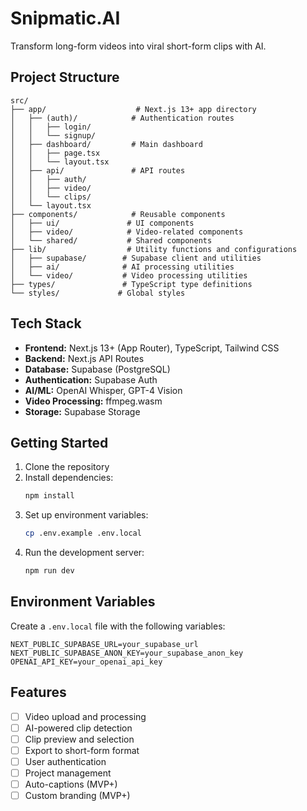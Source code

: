# Snipmatic.AI

Transform long-form videos into viral short-form clips with AI.

## Project Structure

```
src/
├── app/                    # Next.js 13+ app directory
│   ├── (auth)/            # Authentication routes
│   │   ├── login/
│   │   └── signup/
│   ├── dashboard/         # Main dashboard
│   │   ├── page.tsx
│   │   └── layout.tsx
│   ├── api/               # API routes
│   │   ├── auth/
│   │   ├── video/
│   │   └── clips/
│   └── layout.tsx
├── components/            # Reusable components
│   ├── ui/               # UI components
│   ├── video/            # Video-related components
│   └── shared/           # Shared components
├── lib/                  # Utility functions and configurations
│   ├── supabase/        # Supabase client and utilities
│   ├── ai/              # AI processing utilities
│   └── video/           # Video processing utilities
├── types/               # TypeScript type definitions
└── styles/             # Global styles
```

## Tech Stack

- **Frontend:** Next.js 13+ (App Router), TypeScript, Tailwind CSS
- **Backend:** Next.js API Routes
- **Database:** Supabase (PostgreSQL)
- **Authentication:** Supabase Auth
- **AI/ML:** OpenAI Whisper, GPT-4 Vision
- **Video Processing:** ffmpeg.wasm
- **Storage:** Supabase Storage

## Getting Started

1. Clone the repository
2. Install dependencies:
   ```bash
   npm install
   ```
3. Set up environment variables:
   ```bash
   cp .env.example .env.local
   ```
4. Run the development server:
   ```bash
   npm run dev
   ```

## Environment Variables

Create a `.env.local` file with the following variables:

```env
NEXT_PUBLIC_SUPABASE_URL=your_supabase_url
NEXT_PUBLIC_SUPABASE_ANON_KEY=your_supabase_anon_key
OPENAI_API_KEY=your_openai_api_key
```

## Features

- [ ] Video upload and processing
- [ ] AI-powered clip detection
- [ ] Clip preview and selection
- [ ] Export to short-form format
- [ ] User authentication
- [ ] Project management
- [ ] Auto-captions (MVP+)
- [ ] Custom branding (MVP+) 